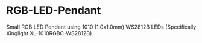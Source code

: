 # RGB-LED-Pendant
Small RGB LED Pendant using 1010 (1.0x1.0mm) WS2812B LEDs (Specifically Xinglight XL-1010RGBC-WS2812B)
